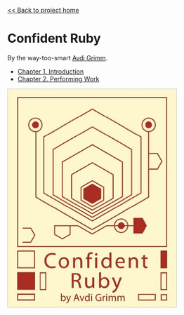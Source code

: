 [&lt;&lt; Back to project home](../README.md)

# Confident Ruby

By the way-too-smart [Avdi Grimm](http://avdi.org).

- [Chapter 1. Introduction](ch1-introduction.md)
- [Chapter 2. Performing Work](ch2-performing-work.md)

![confident ruby book](confident-ruby-book.jpg)
